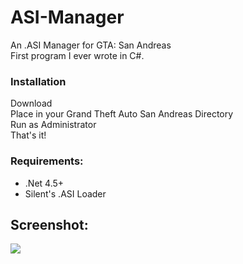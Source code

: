 # ASI-Manager
An .ASI Manager for GTA: San Andreas <br />
First program I ever wrote in C#.

### Installation
Download <br />
Place in your Grand Theft Auto San Andreas Directory <br />
Run as Administrator <br />
That's it! <br />

### Requirements:
- .Net 4.5+ <br />
- Silent's .ASI Loader <br />

## Screenshot:
<img src="http://i.imgur.com/JvmrONO.png">
